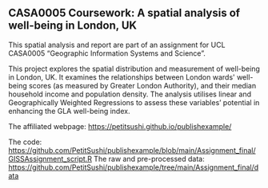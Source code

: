 ## CASA0005 Coursework: A spatial analysis of well-being in London, UK

This spatial analysis and report are part of an assignment for UCL CASA0005 “Geographic Information Systems and Science”.

This project explores the spatial distribution and measurement of well-being in London, UK. 
It examines the relationships between London wards' well-being scores (as measured by Greater London Authority), and their median household income and population density.
The analysis utilises linear and Geographically Weighted Regressions to assess these variables’ potential in enhancing the GLA well-being index.

The affiliated webpage: https://petitsushi.github.io/publishexample/

The code: https://github.com/PetitSushi/publishexample/blob/main/Assignment_final/GISSAssignment_script.R
The raw and pre-processed data: https://github.com/PetitSushi/publishexample/tree/main/Assignment_final/data 
